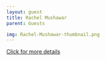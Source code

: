 ```yaml
---
layout: guest
title: Rachel Mushawar
parent: Guests

img: Rachel-Mushawar-thumbnail.png
---
```




<div class="badge-base LI-profile-badge" data-locale="en_US" data-size="medium" data-theme="light" data-type="VERTICAL" data-vanity="rachelmushahwar" data-version="v1"><a class="badge-base__link LI-simple-link" href="https://www.linkedin.com/in/rachelmushahwar?trk=profile-badge">Click for more details</a></div>



